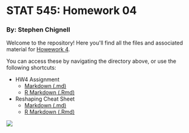 # STAT 545: Homework 04
### By: Stephen Chignell

Welcome to the repository! Here you'll find all the files and associated material for [Howework 4](http://stat545.com/Classroom/assignments/hw04/hw04.html). 

You can access these by navigating the directory above, or use the following shortcuts:

- HW4 Assignment
    - [Markdown (.md)](https://github.com/STAT545-UBC-students/hw04-schignel/blob/master/hw04-schignel.md)
    - [R Markdown (.Rmd)](https://github.com/STAT545-UBC-students/hw04-schignel/blob/master/hw04-schignel.Rmd)
- Reshaping Cheat Sheet
    - [Markdown (.md)](https://github.com/STAT545-UBC-students/hw04-schignel/blob/master/Reshaping_in_tidyR_-_cheat_sheet.md)
    - [R Markdown (.Rmd)](https://github.com/STAT545-UBC-students/hw04-schignel/blob/master/Reshaping%20in%20tidyR%20-%20cheat%20sheet.Rmd)




![](https://media.giphy.com/media/13j8f255dPErew/giphy.gif)



